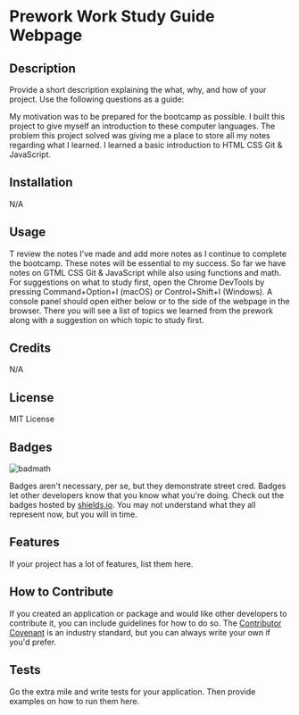 # Prework Work Study Guide Webpage

## Description

Provide a short description explaining the what, why, and how of your project. Use the following questions as a guide:

My motivation was to be prepared for the bootcamp as possible. 
I built this project to give myself an introduction to these computer languages.
The problem this project solved was giving me a place to store all my notes regarding what I learned. 
I learned a basic introduction to HTML CSS Git & JavaScript.

## Installation

N/A

## Usage

T review the notes I've made and add more notes as I continue to complete the bootcamp.  These notes will be essential to my success.  So far we have notes on GTML CSS Git & JavaScript while also using functions and math. 
For suggestions on what to study first, open the Chrome DevTools by pressing Command+Option+I (macOS) or Control+Shift+I (Windows). A console panel should open either below or to the side of the webpage in the browser. There you will see a list of topics we learned from the prework along with a suggestion on which topic to study first. 

## Credits

N/A

## License

MIT License

## Badges

![badmath](https://img.shields.io/github/languages/top/lernantino/badmath)

Badges aren't necessary, per se, but they demonstrate street cred. Badges let other developers know that you know what you're doing. Check out the badges hosted by [shields.io](https://shields.io/). You may not understand what they all represent now, but you will in time.

## Features

If your project has a lot of features, list them here.

## How to Contribute

If you created an application or package and would like other developers to contribute it, you can include guidelines for how to do so. The [Contributor Covenant](https://www.contributor-covenant.org/) is an industry standard, but you can always write your own if you'd prefer.

## Tests

Go the extra mile and write tests for your application. Then provide examples on how to run them here.